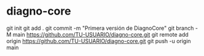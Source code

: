 # diagno-core
git init
git add .
git commit -m "Primera versión de DiagnoCore"
git branch -M main
https://github.com/TU-USUARIO/diagno-core.git
git remote add origin https://github.com/TU-USUARIO/diagno-core.git
git push -u origin main
